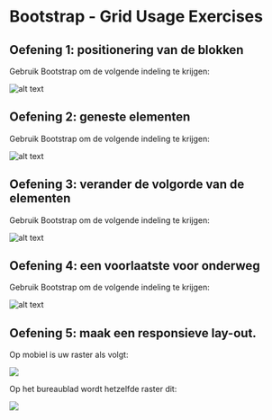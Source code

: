 # Bootstrap - Grid Usage Exercises

## Oefening 1: positionering van de blokken

Gebruik Bootstrap om de volgende indeling te krijgen:

![alt text](bootstrap-ex01.png)

## Oefening 2: geneste elementen

Gebruik Bootstrap om de volgende indeling te krijgen:

![alt text](bootstrap-ex02.png)

## Oefening 3: verander de volgorde van de elementen

Gebruik Bootstrap om de volgende indeling te krijgen:

![alt text](bootstrap-ex03.png)

## Oefening 4: een voorlaatste voor onderweg

Gebruik Bootstrap om de volgende indeling te krijgen:

![alt text](bootstrap-ex04.png)

## Oefening 5: maak een responsieve lay-out.

Op mobiel is uw raster als volgt:

[![](./bootstrap-ex05-mobile.png)](./bootstrap-ex05-mobile.png)

Op het bureaublad wordt hetzelfde raster dit:

[![](./bootstrap-ex05-desktop.png)](./bootstrap-ex05-desktop.png)
